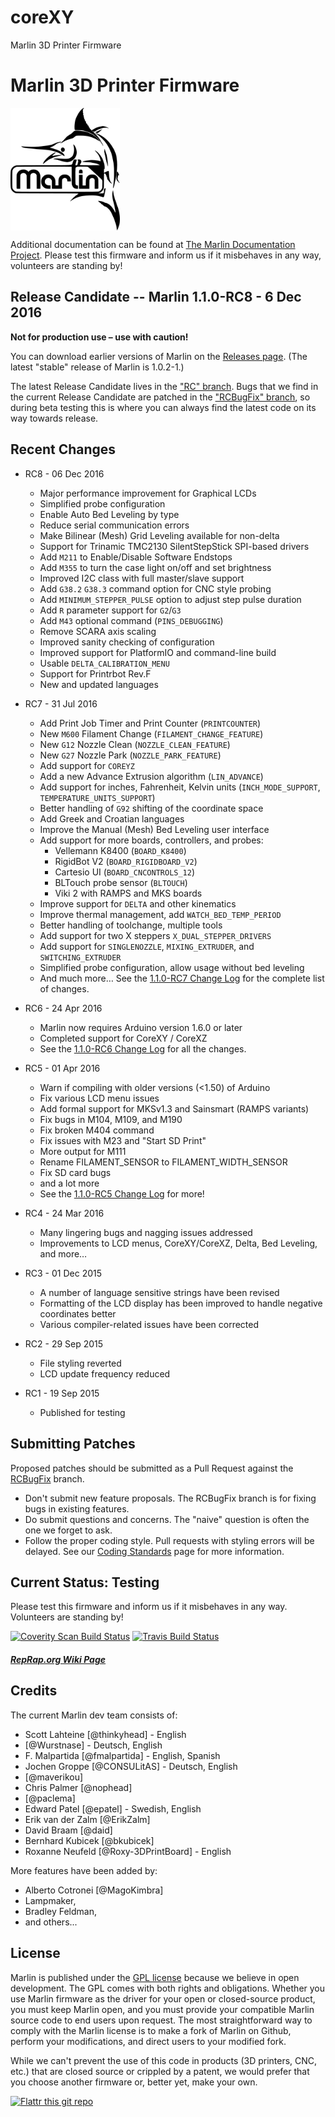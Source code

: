 # coreXY

Marlin 3D Printer Firmware

# Marlin 3D Printer Firmware

<img align="top" width=175 src="buildroot/share/pixmaps/logo/marlin-250.png" />

Additional documentation can be found at [The Marlin Documentation Project](https://www.marlinfw.org/).
Please test this firmware and inform us if it misbehaves in any way, volunteers are standing by!

## Release Candidate -- Marlin 1.1.0-RC8 - 6 Dec 2016

__Not for production use – use with caution!__

You can download earlier versions of Marlin on the [Releases page](https://github.com/MarlinFirmware/Marlin/releases). (The latest "stable" release of Marlin is 1.0.2-1.)

The latest Release Candidate lives in the ["RC" branch](https://github.com/MarlinFirmware/Marlin/tree/RC). Bugs that we find in the current Release Candidate are patched in the ["RCBugFix" branch](https://github.com/MarlinFirmware/Marlin/tree/RCBugFix), so during beta testing this is where you can always find the latest code on its way towards release.

## Recent Changes
- RC8 - 06 Dec 2016
  - Major performance improvement for Graphical LCDs
  - Simplified probe configuration
  - Enable Auto Bed Leveling by type
  - Reduce serial communication errors
  - Make Bilinear (Mesh) Grid Leveling available for non-delta
  - Support for Trinamic TMC2130 SilentStepStick SPI-based drivers
  - Add `M211` to Enable/Disable Software Endstops
  - Add `M355` to turn the case light on/off and set brightness
  - Improved I2C class with full master/slave support
  - Add `G38.2` `G38.3` command option for CNC style probing
  - Add `MINIMUM_STEPPER_PULSE` option to adjust step pulse duration
  - Add `R` parameter support for `G2`/`G3`
  - Add `M43` optional command (`PINS_DEBUGGING`)
  - Remove SCARA axis scaling
  - Improved sanity checking of configuration
  - Improved support for PlatformIO and command-line build
  - Usable `DELTA_CALIBRATION_MENU`
  - Support for Printrbot Rev.F
  - New and updated languages

- RC7 - 31 Jul 2016
  - Add Print Job Timer and Print Counter (`PRINTCOUNTER`)
  - New `M600` Filament Change (`FILAMENT_CHANGE_FEATURE`)
  - New `G12` Nozzle Clean (`NOZZLE_CLEAN_FEATURE`)
  - New `G27` Nozzle Park (`NOZZLE_PARK_FEATURE`)
  - Add support for `COREYZ`
  - Add a new Advance Extrusion algorithm (`LIN_ADVANCE`)
  - Add support for inches, Fahrenheit, Kelvin units (`INCH_MODE_SUPPORT`, `TEMPERATURE_UNITS_SUPPORT`)
  - Better handling of `G92` shifting of the coordinate space
  - Add Greek and Croatian languages
  - Improve the Manual (Mesh) Bed Leveling user interface
  - Add support for more boards, controllers, and probes:
    - Vellemann K8400 (`BOARD_K8400`)
    - RigidBot V2 (`BOARD_RIGIDBOARD_V2`)
    - Cartesio UI (`BOARD_CNCONTROLS_12`)
    - BLTouch probe sensor (`BLTOUCH`)
    - Viki 2 with RAMPS and MKS boards
  - Improve support for `DELTA` and other kinematics
  - Improve thermal management, add `WATCH_BED_TEMP_PERIOD`
  - Better handling of toolchange, multiple tools
  - Add support for two X steppers `X_DUAL_STEPPER_DRIVERS`
  - Add support for `SINGLENOZZLE`, `MIXING_EXTRUDER`, and `SWITCHING_EXTRUDER`
  - Simplified probe configuration, allow usage without bed leveling
  - And much more… See the [1.1.0-RC7 Change Log](https://github.com/MarlinFirmware/Marlin/releases/tag/1.1.0-RC7) for the complete list of changes.

- RC6 - 24 Apr 2016
  - Marlin now requires Arduino version 1.6.0 or later
  - Completed support for CoreXY / CoreXZ
  - See the [1.1.0-RC6 Change Log](https://github.com/MarlinFirmware/Marlin/releases/tag/1.1.0-RC6) for all the changes.

- RC5 - 01 Apr 2016
  - Warn if compiling with older versions (<1.50) of Arduino
  - Fix various LCD menu issues
  - Add formal support for MKSv1.3 and Sainsmart (RAMPS variants)
  - Fix bugs in M104, M109, and M190
  - Fix broken M404 command
  - Fix issues with M23 and "Start SD Print"
  - More output for M111
  - Rename FILAMENT_SENSOR to FILAMENT_WIDTH_SENSOR
  - Fix SD card bugs
  - and a lot more
  - See the [1.1.0-RC5 Change Log](https://github.com/MarlinFirmware/Marlin/releases/tag/1.1.0-RC5) for more!

- RC4 - 24 Mar 2016
  - Many lingering bugs and nagging issues addressed
  - Improvements to LCD menus, CoreXY/CoreXZ, Delta, Bed Leveling, and more…

- RC3 - 01 Dec 2015
  - A number of language sensitive strings have been revised
  - Formatting of the LCD display has been improved to handle negative coordinates better
  - Various compiler-related issues have been corrected

- RC2 - 29 Sep 2015
  - File styling reverted
  - LCD update frequency reduced

- RC1 - 19 Sep 2015
  - Published for testing

## Submitting Patches
Proposed patches should be submitted as a Pull Request against the [RCBugFix](https://github.com/MarlinFirmware/Marlin/tree/RCBugFix) branch.

- Don't submit new feature proposals. The RCBugFix branch is for fixing bugs in existing features.
- Do submit questions and concerns. The "naive" question is often the one we forget to ask.
- Follow the proper coding style. Pull requests with styling errors will be delayed. See our [Coding Standards](https://github.com/MarlinFirmware/Marlin/wiki/DNE-Coding-Standards) page for more information.

## Current Status: Testing

Please test this firmware and inform us if it misbehaves in any way. Volunteers are standing by!

[![Coverity Scan Build Status](https://scan.coverity.com/projects/2224/badge.svg)](https://scan.coverity.com/projects/2224)
[![Travis Build Status](https://travis-ci.org/MarlinFirmware/MarlinDev.svg)](https://travis-ci.org/MarlinFirmware/MarlinDev)

##### [RepRap.org Wiki Page](http://reprap.org/wiki/Marlin)

## Credits

The current Marlin dev team consists of:

 - Scott Lahteine [@thinkyhead] - English
 - [@Wurstnase] - Deutsch, English
 - F. Malpartida [@fmalpartida] - English, Spanish
 - Jochen Groppe [@CONSULitAS] - Deutsch, English
 - [@maverikou]
 - Chris Palmer [@nophead]
 - [@paclema]
 - Edward Patel [@epatel] - Swedish, English
 - Erik van der Zalm [@ErikZalm]
 - David Braam [@daid]
 - Bernhard Kubicek [@bkubicek]
 - Roxanne Neufeld [@Roxy-3DPrintBoard] - English

More features have been added by:
  - Alberto Cotronei [@MagoKimbra]
  - Lampmaker,
  - Bradley Feldman,
  - and others...

## License

Marlin is published under the [GPL license](/LICENSE) because we believe in open development. The GPL comes with both rights and obligations. Whether you use Marlin firmware as the driver for your open or closed-source product, you must keep Marlin open, and you must provide your compatible Marlin source code to end users upon request. The most straightforward way to comply with the Marlin license is to make a fork of Marlin on Github, perform your modifications, and direct users to your modified fork.

While we can't prevent the use of this code in products (3D printers, CNC, etc.) that are closed source or crippled by a patent, we would prefer that you choose another firmware or, better yet, make your own.

[![Flattr this git repo](http://api.flattr.com/button/flattr-badge-large.png)](https://flattr.com/submit/auto?user_id=ErikZalm&url=https://github.com/MarlinFirmware/Marlin&title=Marlin&language=&tags=github&category=software)
